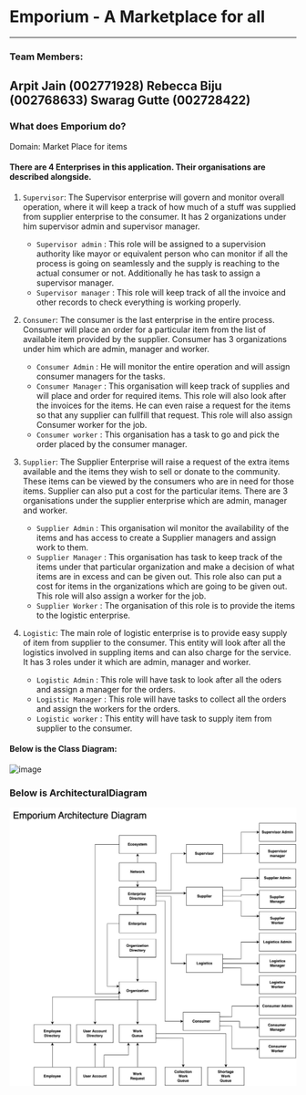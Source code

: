 # Emporium - A Marketplace for all
---
### Team Members: 
Arpit Jain (002771928)
Rebecca Biju (002768633)
Swarag Gutte (002728422)
---

### What does Emporium do?
Domain: Market Place for items

#### There are 4 Enterprises in this application. Their organisations are described alongside.

1. `Supervisor`: The Supervisor enterprise will govern and monitor overall operation, where it will keep a track of how much of a stuff was supplied from supplier enterprise to the consumer. It has 2 organizations under him supervisor admin and supervisor manager.
    -    `Supervisor admin` : This role will be assigned to a supervision authority like mayor or equivalent person who can monitor if all the process is going on seamlessly and the supply is reaching to the actual consumer or not. Additionally he has task to assign a supervisor manager.
    -    `Supervisor manager` : This role will keep track of all the invoice and other records to check everything is working properly.

2. `Consumer`: The consumer is the last enterprise in the entire process. Consumer will place an order for a particular item from the list of available item provided by the supplier. Consumer has 3 organizations under him which are admin, manager and worker.
    -    `Consumer Admin` : He will monitor the entire operation and will assign consumer managers for the tasks.
    -    `Consumer Manager` : This organisation will keep track of supplies and will place and order for required items. This role will also look after the invoices for the items. He can even raise a request for the items so that any supplier can fullfill that request. This role will also assign Consumer worker for the job.
    -    `Consumer worker` : This organisation has a task to go and pick the order placed by the consumer manager.

3. `Supplier`: The Supplier Enterprise will raise a request of the extra items available and the items they wish to sell or donate to the community. These items can be viewed by the consumers who are in need for those items. Supplier can also put a cost for the particular items. There are 3 organisations under the supplier enterprise which are admin, manager and worker.
    -    `Supplier Admin` : This organisation wil monitor the availability of the items and has access to create a Supplier managers and assign work to them.
    -    `Supplier Manager` : This organisation has task to keep track of the items under that particular organization and make a decision of what items are in excess and can be given out. This role also can put a cost for items in the organizations which are going to be given out. This role will also assign a worker for the job.
    -    `Supplier Worker` : The organisation of this role is to provide the items to the logistic enterprise.

4. `Logistic`: The main role of logistic enterprise is to provide easy supply of item from supplier to the consumer. This entity will look after all the logistics involved in suppling items and can also charge for the service. It has 3 roles under it which are admin, manager and worker.
    -    `Logistic Admin` : This role will have task to look after all the oders and assign a manager for the orders.
    -    `Logistic Manager` : This role will have tasks to collect all the orders and assign the workers for the orders.
    -    `Logistic worker` : This entity will have task to supply item from supplier to the consumer.

#### Below is the Class Diagram: 
<img width="1144" alt="image" src="https://user-images.githubusercontent.com/113070179/206957215-68f3fc61-d10f-4e09-a5af-edaaeaf531ed.png">

### Below is ArchitecturalDiagram

<img src="./ArchitecturalDiagram.jpg">
